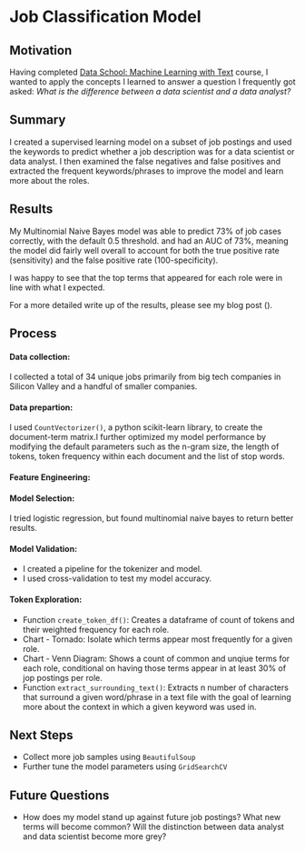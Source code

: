 # Job Classification Model

## Motivation
Having completed [Data School: Machine Learning with Text](https://www.dataschool.io/learn/) course, I wanted to apply the concepts I learned to answer a question I frequently got asked: *What is the difference between a data scientist and a data analyst?*

## Summary
I created a supervised learning model on a subset of job postings and used the keywords to predict whether a job description was for a data scientist or data analyst. I then examined the false negatives and false positives and extracted the frequent keywords/phrases to improve the model and learn more about the roles.

## Results
My Multinomial Naive Bayes model was able to predict 73% of job cases correctly, with the default 0.5 threshold.  and had an AUC of 73%, meaning the model did fairly well overall to account for both the true positive rate (sensitivity) and the false positive rate (100-specificity).   

I was happy to see that the top terms that appeared for each role were in line with what I expected. 

For a more detailed write up of the results, please see my blog post ().
 
## Process

#### Data collection: 
I collected a total of 34 unique jobs primarily from big tech companies in Silicon Valley and a handful of smaller companies.

#### Data prepartion: 
I used `CountVectorizer()`, a python scikit-learn library, to create the document-term matrix.I further optimized my model performance by modifying the default parameters such as the n-gram size, the length of tokens, token frequency within each document and the list of stop words.

#### Feature Engineering:

#### Model Selection: 
I tried logistic regression, but found multinomial naive bayes to return better results.

#### Model Validation: 
- I created a pipeline for the tokenizer and model. 
- I used cross-validation to test my model accuracy.

#### Token Exploration:
- Function `create_token_df()`: Creates a dataframe of count of tokens and their weighted frequency for each role. 
- Chart - Tornado: Isolate which terms appear most frequently for a given role. 
- Chart - Venn Diagram: Shows a count of common and unqiue terms for each role, conditional on having those terms appear in at least 30% of jop postings per role.
- Function `extract_surrounding_text()`: Extracts n number of characters that surround a given word/phrase in a text file with the goal of learning more about the context in which a given keyword was used in.


## Next Steps
- Collect more job samples using `BeautifulSoup`
- Further tune the model parameters using `GridSearchCV`

## Future Questions
- How does my model stand up against future job postings? What new terms will become common? Will the distinction between data analyst and data scientist become more grey?
